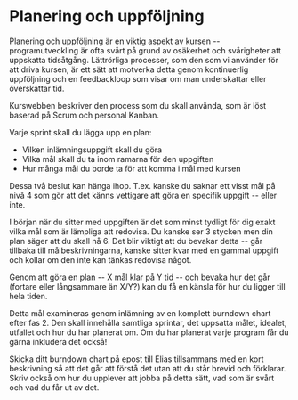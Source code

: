 # Planering och uppföljning

Planering och uppföljning är en viktig aspekt av kursen --
programutveckling är ofta svårt på grund av osäkerhet och
svårigheter att uppskatta tidsåtgång. Lättrörliga processer, som
den som vi använder för att driva kursen, är ett sätt att motverka
detta genom kontinuerlig uppföljning och en feedbackloop som visar
om man underskattar eller överskattar tid.

Kurswebben beskriver den process som du skall använda, som är löst
baserad på Scrum och personal Kanban. 

Varje sprint skall du lägga upp en plan:

* Vilken inlämningsuppgift skall du göra
* Vilka mål skall du ta inom ramarna för den uppgiften
* Hur många mål du borde ta för att komma i mål med kursen

Dessa två beslut kan hänga ihop. T.ex. kanske du saknar ett visst
mål på nivå 4 som gör att det känns vettigare att göra en specifik
uppgift -- eller inte. 

I början när du sitter med uppgiften är det som minst tydligt för
dig exakt vilka mål som är lämpliga att redovisa. Du kanske ser 3
stycken men din plan säger att du skall nå 6. Det blir viktigt att
du bevakar detta -- går tillbaka till målbeskrivningarna, kanske
sitter kvar med en gammal uppgift och kollar om den inte kan
tänkas redovisa något. 

Genom att göra en plan -- X mål klar på Y tid -- och bevaka hur
det går (fortare eller långsammare än X/Y?) kan du få en känsla
för hur du ligger till hela tiden. 

Detta mål examineras genom inlämning av en komplett burndown chart
efter fas 2. Den skall innehålla samtliga sprintar, det uppsatta
målet, idealet, utfallet och hur du har planerat om. Om du har
planerat varje program får du gärna inkludera det också! 

Skicka ditt burndown chart på epost till Elias tillsammans med en
kort beskrivning så att det går att förstå det utan att du står
brevid och förklarar. Skriv också om hur du upplever att jobba på
detta sätt, vad som är svårt och vad du får ut av det. 

